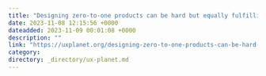 ```yaml
---
title: "Designing zero-to-one products can be hard but equally fulfilling, if not more."
date: 2023-11-08 12:15:56 +0000
dateadded: 2023-11-09 00:01:08 +0000
description: ""
link: "https://uxplanet.org/designing-zero-to-one-products-can-be-hard-but-equally-fulfilling-if-not-more-f533b5f102f6?source=rss----819cc2aaeee0---4"
category:
directory: _directory/ux-planet.md
---
```

